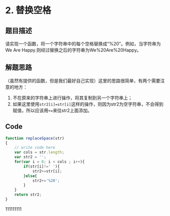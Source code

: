 # 2. 替换空格

## 题目描述

请实现一个函数，将一个字符串中的每个空格替换成“%20”。例如，当字符串为We Are Happy.则经过替换之后的字符串为We%20Are%20Happy。

## 解题思路
（虽然有提供的函数，但是我们最好自己实现）这里的思路很简单，有两个需要注意的地方：
1. 不在原来的字符串上进行操作，将其复制到另一个字符串上；
2. 如果这里使用`str2[i]=str[i]`这样的操作，则因为str2为空字符串，不会得到赋值，所以应该用`+=`来往str2上面添加。

## Code
```javascript
function replaceSpace(str)
{
    // write code here
    var cols = str.length;
    var str2 = '';
    for(var i = 0; i < cols ; i++){
        if(str[i]!=' '){
            str2+=str[i];
        }else{
            str2+='%20';
        }
    }
    return str2;
}
```
111111111